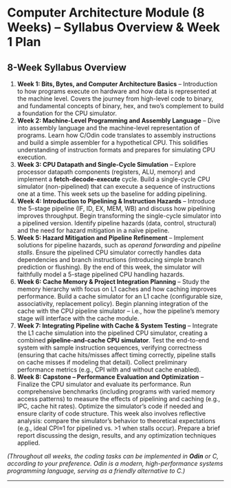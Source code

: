 
# Computer Architecture Module (8 Weeks) – Syllabus Overview & Week 1 Plan

## 8-Week Syllabus Overview

1. **Week 1: Bits, Bytes, and Computer Architecture Basics** – Introduction to how programs execute on hardware and how data is represented at the machine level. Covers the journey from high-level code to binary, and fundamental concepts of binary, hex, and two’s complement to build a foundation for the CPU simulator.
2. **Week 2: Machine-Level Programming and Assembly Language** – Dive into assembly language and the machine-level representation of programs. Learn how C/Odin code translates to assembly instructions and build a simple assembler for a hypothetical CPU. This solidifies understanding of instruction formats and prepares for simulating CPU execution.
3. **Week 3: CPU Datapath and Single-Cycle Simulation** – Explore processor datapath components (registers, ALU, memory) and implement a **fetch-decode-execute** cycle. Build a single-cycle CPU simulator (non-pipelined) that can execute a sequence of instructions one at a time. This week sets up the baseline for adding pipelining.
4. **Week 4: Introduction to Pipelining & Instruction Hazards** – Introduce the 5-stage pipeline (IF, ID, EX, MEM, WB) and discuss how pipelining improves throughput. Begin transforming the single-cycle simulator into a pipelined version. Identify pipeline hazards (data, control, structural) and the need for hazard mitigation in a naïve pipeline.
5. **Week 5: Hazard Mitigation and Pipeline Refinement** – Implement solutions for pipeline hazards, such as *operand forwarding* and *pipeline stalls*. Ensure the pipelined CPU simulator correctly handles data dependencies and branch instructions (introducing simple branch prediction or flushing). By the end of this week, the simulator will faithfully model a 5-stage pipelined CPU handling hazards.
6. **Week 6: Cache Memory & Project Integration Planning** – Study the memory hierarchy with focus on L1 caches and how caching improves performance. Build a cache simulator for an L1 cache (configurable size, associativity, replacement policy). Begin planning integration of the cache with the CPU pipeline simulator – i.e., how the pipeline’s memory stage will interface with the cache module.
7. **Week 7: Integrating Pipeline with Cache & System Testing** – Integrate the L1 cache simulation into the pipelined CPU simulator, creating a combined **pipeline-and-cache CPU simulator**. Test the end-to-end system with sample instruction sequences, verifying correctness (ensuring that cache hits/misses affect timing correctly, pipeline stalls on cache misses if modeling that detail). Collect preliminary performance metrics (e.g., CPI with and without cache enabled).
8. **Week 8: Capstone – Performance Evaluation and Optimization** – Finalize the CPU simulator and evaluate its performance. Run comprehensive benchmarks (including programs with varied memory access patterns) to measure the effects of pipelining and caching (e.g., IPC, cache hit rates). Optimize the simulator’s code if needed and ensure clarity of code structure. This week also involves reflective analysis: compare the simulator’s behavior to theoretical expectations (e.g., ideal CPI≈1 for pipelined vs. >1 when stalls occur). Prepare a brief report discussing the design, results, and any optimization techniques applied.

*(Throughout all weeks, the coding tasks can be implemented in **Odin** or C, according to your preference. Odin is a modern, high-performance systems programming language, serving as a friendly alternative to C.)*

---